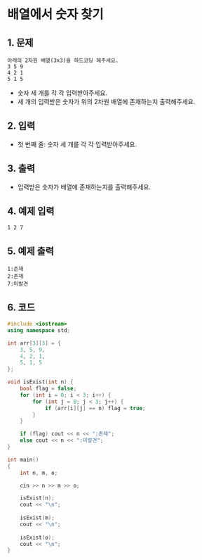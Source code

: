 # 배열에서 숫자 찾기

## 1. 문제

```
아래의 2차원 배열(3x3)을 하드코딩 해주세요.
3 5 9
4 2 1
5 1 5
```



- 숫자 세 개를 각 각 입력받아주세요.
- 세 개의 입력받은 숫자가 위의 2차원 배열에 존재하는지 출력해주세요.

## 2. 입력
- 첫 번째 줄: 숫자 세 개를 각 각 입력받아주세요.

## 3. 출력

- 입력받은 숫자가 배열에 존재하는지를 출력해주세요.


## 4. 예제 입력
```
1 2 7
```

## 5. 예제 출력
```
1:존재
2:존재
7:미발견
```

## 6. 코드

```c++
#include <iostream>
using namespace std;

int arr[3][3] = {
    3, 5, 9,
    4, 2, 1,
    5, 1, 5
};

void isExist(int n) {
    bool flag = false;
    for (int i = 0; i < 3; i++) {
        for (int j = 0; j < 3; j++) {
            if (arr[i][j] == n) flag = true;
        }
    }

    if (flag) cout << n << ":존재";
    else cout << n << ":미발견";
}

int main()
{
    int n, m, o;

    cin >> n >> m >> o;

    isExist(n);
    cout << "\n";
    
    isExist(m);
    cout << "\n";
    
    isExist(o);
    cout << "\n";
}
```
